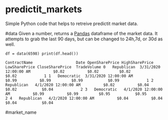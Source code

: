 # predictit_markets
Simple Python code that helps to retreive predictit market data. 

#data
Given a number, returns a [Pandas](https://pandas.pydata.org/docs/) dataframe of the market data. It attempts to grab the last 90 days, but can be changed to 24h,7d, or 30d as well.

`df = data(6598)
print(df.head())`


  `ContractName                   Date OpenSharePrice HighSharePrice LowSharePrice CloseSharePrice  TradeVolume
0   Republican  3/31/2020 12:00:00 AM          $0.02          $0.02         $0.02           $0.02            1
1   Democratic  3/31/2020 12:00:00 AM          $0.99          $0.99         $0.99           $0.99            1
2   Republican   4/1/2020 12:00:00 AM          $0.02          $0.04         $0.02           $0.04            2
3   Democratic   4/1/2020 12:00:00 AM          $0.99          $0.99         $0.95           $0.95            2
4   Republican   4/2/2020 12:00:00 AM          $0.04          $0.04         $0.04           $0.04`


#market_name